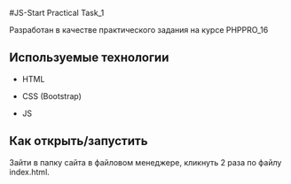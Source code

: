 #JS-Start Practical Task_1

Разработан в качестве практического задания на курсе PHPPRO_16

## Используемые технологии

* HTML

* CSS (Bootstrap)

* JS

## Как открыть/запустить

Зайти в папку сайта в файловом менеджере, кликнуть 2 раза по файлу index.html.